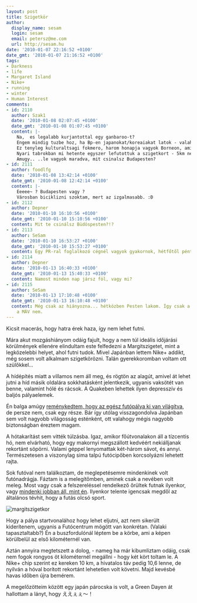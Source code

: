 ```yaml
---
layout: post
title: Szigetkör
author:
  display_name: sesam
  login: sesam
  email: petersz@me.com
  url: http://sesam.hu
date: '2010-01-07 22:16:52 +0100'
date_gmt: '2010-01-07 21:16:52 +0100'
tags:
- Darkness
- life
- Margaret Island
- Nike+
- running
- winter
- Human Interest
comments:
- id: 2110
  author: Szak1
  date: '2010-01-08 02:07:45 +0100'
  date_gmt: '2010-01-08 01:07:45 +0100'
  content: |-
    Na,  es legalabb kurjantottal egy ganbaroo-t?
    Engem mindig tuzbe hoz, ha Bp-en japanokat/koreaiakat latok - valahogy buszkeseg tolt el, hogy valaki ilyen messzirol letelepedik a mi kis kobaltas bugyrunkban.
    Ez tenyleg kulturaltsagi fokmero, harom honapja vagyok Borneon, ami meg kozelebb is van, es egy szem japant sem kolbaszol errefele - ellenben minden, ami japan gyartmanyu (robogo, fulhallgato, festek, szusi), azon haztombnyi Made in Japan felirat van, mert az garancia a minosegre.
    Nyari tabrokban mi hetente egyszer lefutottuk a szigetkort - 5km nem nagy ugy, de tizenharom evesen mindig elore rettegtunk tole.
    Amugy.. ..le vagyok maradva, mit csinalsz Budapesten?
- id: 2111
  author: foodlfg
  date: '2010-01-08 13:42:14 +0100'
  date_gmt: '2010-01-08 12:42:14 +0100'
  content: |-
    Eeeee~ ? Budapesten vagy ?
    Városban biciklizni szoktam, mert az izgalmasabb. :Đ
- id: 2112
  author: Depner
  date: '2010-01-10 16:10:56 +0100'
  date_gmt: '2010-01-10 15:10:56 +0100'
  content: Mit te csinálsz Büdöspesten?!?
- id: 2113
  author: SeSam
  date: '2010-01-10 16:53:27 +0100'
  date_gmt: '2010-01-10 15:53:27 +0100'
  content: Egy PR-ral foglalkozó cégnél vagyok gyakornok, hétfőtől péntekig 9to5.
- id: 2114
  author: Depner
  date: '2010-01-13 16:40:33 +0100'
  date_gmt: '2010-01-13 15:40:33 +0100'
  content: Namost minden nap jársz föl, vagy mi?
- id: 2115
  author: SeSam
  date: '2010-01-13 17:10:48 +0100'
  date_gmt: '2010-01-13 16:10:48 +0100'
  content: Még csak az hiányozna... hétközben Pesten lakom. Így csak a BKV szivat,
    a MÁV nem.
---
```


Kicsit macerás, hogy hatra érek haza, így nem lehet futni.

Mára akut mozgáshiányom odáig fajult, hogy a nem túl ideális időjárási körülmények ellenére elindultam este felfedezni a Margitszigetet, mint a legközelebbi helyet, ahol futni tudok. Mivel Japánban lettem Nike+ addikt, még sosem volt alkalmam szigetkörözni. Talán gyerekkoromban voltam ott szülőkkel...

A hídépítés miatt a villamos nem áll meg, és rögtön az alagút, amivel át lehet jutni a híd másik oldalára sokkhatásként jelentkezik, ugyanis vaksötét van benne, valamint hólé és rácsok. A Quakeben lehettek ilyen depresszív és baljós pályaelemek.

Én balga amúgy [reménykedtem, hogy az egész futópálya ki van világítva](https://twitter.com/sesam/status/7487417394), de persze nem, csak egy része. Bár így utólag visszagondolva Japánban sem volt nagyobb világosság esténként, ott valahogy mégis nagyobb biztonságban éreztem magam.

A hótakarítást sem vitték túlzásba. Igaz, amikor főútvonalakon áll a tízcentis hó, nem elvárható, hogy egy makornyi megszállott kedvéért nekiálljanak rekortánt söpörni. Valami géppel lenyomattak két-három sávot, és annyi. Természetesen a viszonylag sima talpú futócipőben korcsolyázni lehetett rajta.

Sok futóval nem találkoztam, de meglepetésemre mindenkinek volt futónadrágja. Fáztam is a melegítőmben, aminek csak a nevében volt meleg. Most vagy csak a felszereléssel rendelkező őrültek futnak ilyenkor, vagy [mindenki jobban áll, mint én](http://sesam.hu/2009/10/29/relativity). Ilyenkor telente igencsak megdől az általános tévhit, hogy a futás olcsó sport.

![margitszigetkor](http://img.skitch.com/20100107-88t9myydrm6hbrb3xnta4y7qk2.jpg)

Hogy a pálya startvonalához hogy lehet eljutni, azt nem sikerült kiderítenem, ugyanis a Futócentrum mögött van konkrétan. (Valaki tapasztaltabb?) Én a buszfordulónál léptem be a körbe, ami a képen körülbelül az első kilométernél van.

Aztán annyira megtetszett a dolog, - nameg ha már kibumliztam odáig, csak nem fogok rongyos öt kilométernél megállni - hogy két kört toltam le. A Nike+ chip szerint ez kereken 10 km, a hivatalos táv pedig 10,6 lenne, de nyilván a hóval borított rekortánt lehetetlen volt követni. Majd kevésbé havas időben újra bemérem.

A megelőzötteim között egy japán párocska is volt, a Green Dayen át hallottam a lányt, hogy ええぇぇ〜！
